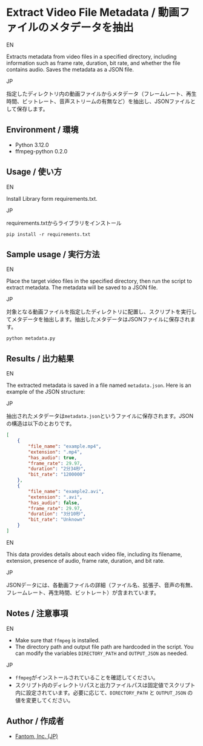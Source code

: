 # Extract Video File Metadata / 動画ファイルのメタデータを抽出

EN

Extracts metadata from video files in a specified directory, including information such as frame rate, duration, bit rate, and whether the file contains audio. Saves the metadata as a JSON file.

JP

指定したディレクトリ内の動画ファイルからメタデータ（フレームレート、再生時間、ビットレート、音声ストリームの有無など）を抽出し、JSONファイルとして保存します。

## Environment / 環境

* Python 3.12.0
* ffmpeg-python 0.2.0

## Usage / 使い方

EN

Install Library form requirements.txt.

JP

requirements.txtからライブラリをインストール

```shell
pip install -r requirements.txt
```

## Sample usage / 実行方法

EN

Place the target video files in the specified directory, then run the script to extract metadata. The metadata will be saved to a JSON file.

JP

対象となる動画ファイルを指定したディレクトリに配置し、スクリプトを実行してメタデータを抽出します。抽出したメタデータはJSONファイルに保存されます。

```shell
python metadata.py
```

## Results / 出力結果

EN

The extracted metadata is saved in a file named `metadata.json`. Here is an example of the JSON structure:

JP

抽出されたメタデータは`metadata.json`というファイルに保存されます。JSONの構造は以下のとおりです。

```json
[
    {
        "file_name": "example.mp4",
        "extension": ".mp4",
        "has_audio": true,
        "frame_rate": 29.97,
        "duration": "2分34秒",
        "bit_rate": "1200000"
    },
    {
        "file_name": "example2.avi",
        "extension": ".avi",
        "has_audio": false,
        "frame_rate": 29.97,
        "duration": "3分10秒",
        "bit_rate": "Unknown"
    }
]
```

EN

This data provides details about each video file, including its filename, extension, presence of audio, frame rate, duration, and bit rate.

JP

JSONデータには、各動画ファイルの詳細（ファイル名、拡張子、音声の有無、フレームレート、再生時間、ビットレート）が含まれています。

## Notes / 注意事項

EN

- Make sure that `ffmpeg` is installed.
- The directory path and output file path are hardcoded in the script. You can modify the variables `DIRECTORY_PATH` and `OUTPUT_JSON` as needed.

JP

- `ffmpeg`がインストールされていることを確認してください。
- スクリプト内のディレクトリパスと出力ファイルパスは固定値でスクリプト内に設定されています。必要に応じて、`DIRECTORY_PATH` と `OUTPUT_JSON` の値を変更してください。

## Author / 作成者

- [Fantom, Inc. (JP)](https://twitter.com/Fantomcojp)

